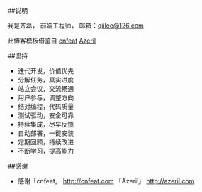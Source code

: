 ﻿##说明

我是齐磊，
前端工程师，
邮箱：qiilee@126.com

此博客模板借鉴自 [cnfeat](https://github.com/cnfeat)
                 [Azeril](https://github.com/Azeril)

##坚持

- 迭代开发，价值优先
- 分解任务，真实进度
- 站立会议，交流畅通
- 用户参与，调整方向
- 结对编程，代码质量
- 测试驱动，安全可靠
- 持续集成，尽早反馈
- 自动部署，一键安装
- 定期回顾，持续改进
- 不断学习，提高能力


##感谢

- 感谢「cnfeat」 http://cnfeat.com
      「Azeril」 http://azeril.com   